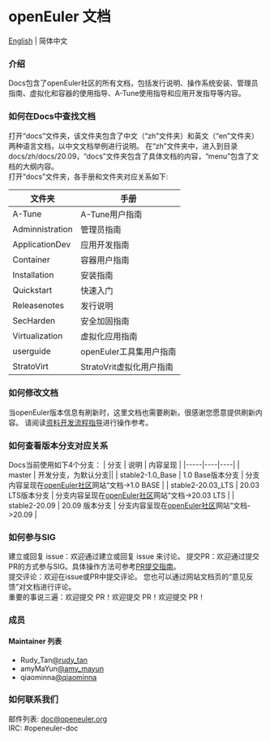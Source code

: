 # openEuler 文档

[English](./README-en.md) | 简体中文

### 介绍

Docs包含了openEuler社区的所有文档，包括发行说明、操作系统安装、管理员指南、虚拟化和容器的使用指导、A-Tune使用指导和应用开发指导等内容。

### 如何在Docs中查找文档

打开“docs”文件夹，该文件夹包含了中文（“zh”文件夹）和英文（“en”文件夹）两种语言文档，以中文文档举例进行说明。 
在“zh”文件夹中，进入到目录docs/zh/docs/20.09，“docs”文件夹包含了具体文档的内容，“menu”包含了文档的大纲内容。  
打开“docs”文件夹，各手册和文件夹对应关系如下:

| 文件夹 | 手册 |
|-----|----|
| A-Tune | A-Tune用户指南 |
| Adminnistration | 管理员指南 |
| ApplicationDev | 应用开发指南 |
| Container | 容器用户指南 |
| Installation | 安装指南 |
| Quickstart | 快速入门 |
| Releasenotes | 发行说明 |
| SecHarden | 安全加固指南 |
| Virtualization | 虚拟化应用指南 |
| userguide | openEuler工具集用户指南 |
| StratoVirt | StratoVrit虚拟化用户指南 |


### 如何修改文档

当openEuler版本信息有刷新时，这里文档也需要刷新。很感谢您愿意提供刷新内容。
请阅读[资料开发流程指导](https://gitee.com/lss410313/docs/wikis/Home)进行操作参考。

### 如何查看版本分支对应关系

Docs当前使用如下4个分支：
| 分支 | 说明 | 内容呈现 |
|-----|----|----|
| master | 开发分支，为默认分支||
| stable2-1.0_Base | 1.0 Base版本分支 | 分支内容呈现在[openEuler社区](https://openeuler.org/)网站“文档->1.0 BASE |
| stable2-20.03_LTS | 20.03 LTS版本分支 | 分支内容呈现在[openEuler社区](https://openeuler.org/)网站“文档->20.03 LTS |
| stable2-20.09 | 20.09 版本分支 | 分支内容呈现在[openEuler社区](https://openeuler.org/)网站“文档->20.09 |


### 如何参与SIG

建立或回复 issue：欢迎通过建立或回复 issue 来讨论。
提交PR：欢迎通过提交PR的方式参与SIG。具体操作方法可参考[PR提交指南](https://gitee.com/openeuler/community/blob/master/zh/contributors/pull-request.md)。  
提交评论：欢迎在issue或PR中提交评论。 您也可以通过网站文档页的“意见反馈”对文档进行评论。  
重要的事说三遍：欢迎提交 PR！欢迎提交 PR！欢迎提交 PR！

### 成员
#### Maintainer 列表
- Rudy_Tan[@rudy_tan](https://gitee.com/rudy_tan)
- amyMaYun[@amy_mayun](https://gitee.com/amy_mayun)
- qiaominna[@qiaominna](https://gitee.com/qiaominna)

### 如何联系我们
邮件列表: doc@openeuler.org  
IRC: #openeuler-doc  